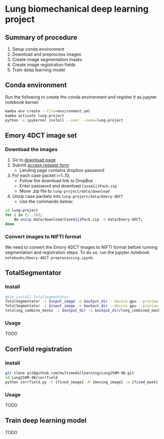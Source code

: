 # Lung biomechanical deep learning project

## Summary of procedure

1. Setup conda environment
2. Download and preprocess images
4. Create image segmentation masks
5. Create image registration fields
6. Train deep learning model

## Conda environment

Run the following to create the conda environment and register it as jupyter notebook kernel:

```bash
mamba env create --file=environment.yml
mamba activate lung-project
python -m ipykernel install --user --name=lung-project
```

## Emory 4DCT image set

### Download the images

1. Go to [download page](https://med.emory.edu/departments/radiation-oncology/research-laboratories/deformable-image-registration/downloads-and-reference-data/4dct.html)
2. Submit [access request form](https://med.emory.edu/departments/radiation-oncology/research-laboratories/deformable-image-registration/access-request-form.html)
	- Landing page contains dropbox password
3. For each case packet i=1..10,
	- Follow the download link to DropBox
	- Enter password and download `Case${i}Pack.zip`
	- Move .zip file to `lung-project/data/download`
4. Unzip case packets into `lung-project/data/Emory-4DCT`
	- Use the commands below:

```bash
cd lung-project
for i in {1..10};
	do unzip data/download/Case${i}Pack.zip -d data/Emory-4DCT;
done
```

### Convert images to NIFTI format

We need to convert the Emory 4DCT images to NIFTI format before running segmentation and registration steps. To do so, run the jupyter notebook `notebooks/Emory-4DCT-preprocessing.ipynb`.
## TotalSegmentator

### Install

```bash
#pip install TotalSegmentator
TotalSegmentator -i $input_image -o $output_dir --device gpu --preview --statistics -ta total --roi_subset lung_upper_lobe_right lung_upper_lobe_left lung_middle_lobe_right lung_lower_lobe_right lung_lower_lobe_left
TotalSegmentator -i $input_image -o $output_dir --device gpu --preview --statistics -ta lung_vessels
totalseg_combine_masks -i $output_dir -o $output_dir/lung_combined_mask.nii.gz -m lung
```

### Usage

TODO

## CorrField registration

### Install

```bash
git clone git@github.com/multimodallearning/Lung250M-4B.git
cd Lung250M-4B/corrfield
python corrfield.py -F {fixed_image} -M {moving_image} -m {fixed_mask} -o {output_path}
```

### Usage

TODO

## Train deep learning model

TODO



